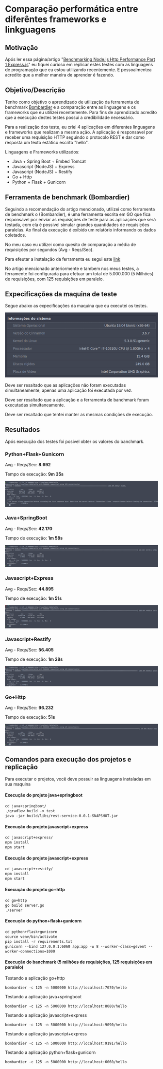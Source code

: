 # Comparação performática entre diferêntes frameworks e linkguagens

## Motivação
Após ler essa página/artigo "[Benchmarking Node.js Http Performance Part 1 Express.js](https://mamaz.github.io/benchmarking-nodejs-http-performance.html)" eu fiquei curioso em replicar estes testes com as linguagens de programação que eu estou utilizando recentemente. E pessoalmentea acredito que a melhor maneira de aprender é fazendo.

## Objetivo/Descrição
Tenho como objetivo o aprendizado de utilização da ferramenta de benchmark [Bombardier](https://github.com/codesenberg/bombardier) e a comparação entre as linguagens e os frameworks que eu utilizei recentemente. Para fins de aprendizado acredito que a execução destes testes possui a credibilidade necessário.

Para a realização dos teste, eu criei 4 aplicações em diferentes linguagens e frameworks que realizam a mesma ação. A aplicação é responsavel por receber uma requisição HTTP seguindo o protocolo REST e dar como resposta um texto estático escrito "hello".

Linguagens e Frameworks utilizados:

* Java + Spring Boot + Embed Tomcat
* Javascript (NodeJS) + Express
* Javascript (NodeJS) + Restify
* Go + Http
* Python + Flask + Gunicorn


## Ferramenta de benchmark (Bombardier)
Seguindo a recomendação do artigo mencionado, utilizei como ferramenta de benchmark o (Bombardier), é uma ferramenta escrita em GO que fica responsavel por enviar as requisições de teste para as aplicações que será testada, com ela é possivel simular grandes quantidades de requisições paralelas. Ao final da execução é exibido um relatório informando os dados coletados.

No meu caso eu utilizei como quesito de comparação a média de requisições por segundos (Avg - Reqs/Sec).

Para efeutar a instalação da ferramenta eu segui este [link](https://softwaretester.info/http-benchmarking-with-bombardier/)

No artigo mencionado anteriormente e tambem nos meus testes, a ferramente foi configurada para efetuar um total de 5.000.000 (5 Milhões) de requisições, com 125 requisições em paralelo.


## Expecificações da maquina de teste

Segue abaixo as expecificações da maquina que eu executei os testes.

![machine-specs](https://github.com/achimid/frameworks-rest-performance-test/blob/master/_imagens/machine-specs.png)

Deve ser resaltado que as aplicações não foram executadas simultaneamente, apenas uma aplicação foi executada por vez.

Deve ser resaltado que a aplicação e a ferramenta de banchmark foram executadas simultaneamente.

Deve ser resaltado que tentei manter as mesmas condições de execução.


## Resultados

Após execução dos testes foi posivel obter os valores do banchmark.

### Python+Flask+Gunicorn

Avg - Reqs/Sec: **8.692**

Tempo de execução: **9m 35s**

![python+flask+gunicorn](https://github.com/achimid/frameworks-rest-performance-test/blob/master/_imagens/python%2Bflask%2Bgunicorn.png)


### Java+SpringBoot

Avg - Reqs/Sec: **42.170**

Tempo de execução: **1m 58s**

![java+springboot](https://github.com/achimid/frameworks-rest-performance-test/blob/master/_imagens/java%2Bspringboot.png)


### Javascript+Express

Avg - Reqs/Sec: **44.895**

Tempo de execução: **1m 51s**

![javascript+express](https://github.com/achimid/frameworks-rest-performance-test/blob/master/_imagens/javascript%2Bexpress.png)


### Javascript+Restify

Avg - Reqs/Sec: **56.405**

Tempo de execução: **1m 28s**

![javascript+express](https://github.com/achimid/frameworks-rest-performance-test/blob/master/_imagens/javascript%2Brestify.png)


### Go+Http

Avg - Reqs/Sec: **96.232**

Tempo de execução: **51s**

![go+http](https://github.com/achimid/frameworks-rest-performance-test/blob/master/_imagens/go%2Bhttp.png)



## Comandos para execução dos projetos e replicação

Para executar o projetos, você deve possuir as linguagens instaladas em sua maquina

#### Execução do projeto java+springboot
    cd java+springboot/
    ./gradlew build -x test
    java -jar build/libs/rest-service-0.0.1-SNAPSHOT.jar    

#### Execução do projeto javascript+express
    cd javascript+express/
    npm install
    npm start

#### Execução do projeto javascript+express
    cd javascript+restify/
    npm install
    npm start

#### Execução do projeto go+http
    cd go+http
    go build server.go
    ./server

#### Execução do python+flask+gunicorn
    cd python+flask+gunicorn
    source venv/bin/activate
    pip install -r requirements.txt
    gunicorn --bind 127.0.0.1:6060 app:app -w 8 --worker-class=gevent --worker-connections=1000

#### Execução do banchmark (5 milhões de requisições, 125 requisições em paralelo)
    
Testando a aplicação go+http

    bombardier -c 125 -n 5000000 http://localhost:7070/hello

Testando a aplicação java+springboot

    bombardier -c 125 -n 5000000 http://localhost:8080/hello

Testando a aplicação javascript+express

    bombardier -c 125 -n 5000000 http://localhost:9090/hello

Testando a aplicação javascript+express

    bombardier -c 125 -n 5000000 http://localhost:9191/hello

Testando a aplicação python+flask+gunicorn

    bombardier -c 125 -n 5000000 http://localhost:6060/hello



